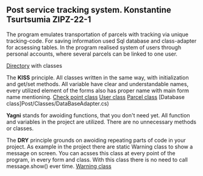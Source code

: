 ## Post service tracking system. Konstantine Tsurtsumia ZIPZ-22-1
The program emulates transportation of parcels with tracking via unique tracking-code.
For saving information used Sql database and class-adapter for acsessing tables.
In the program realised system of users through personal accounts, where several parcels can be linked to one user.

[Directory](Post/Classes) with classes

The **KISS** principle. All classes written in the same way, with initialization and get/set methods. All variable have clear and understandable names, every utilized element of the forms also has proper name with main form name mentioning.
[Check point class](Post/Classes/CheckPoint.cs)
[User class](Post/Classes/User.cs)
[Parcel class](Post/Classes/Parcel.cs)
[Database class]Post/Classes/DataBaseAdapter.cs)

**Yagni** stands for awoiding functions, that you don't need yet.
All function and variables in the project are utilized. There are no unnecessary methods or classes.

The **DRY** principle grounds on awoiding repeating parts of code in your project.
As example in the project there are static Warning class to show a message on screen. You can acsses this class at every point of the program, in every form and class.
With this class there is no need to call message.show() ever time.
[Warning class](Post/Classes/Warning.cs)
